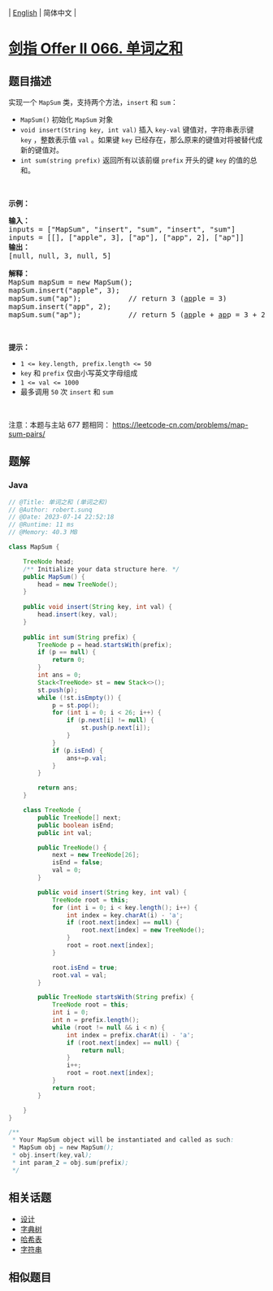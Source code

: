 
| [English](README_EN.md) | 简体中文 |

# [剑指 Offer II 066. 单词之和](https://leetcode.cn//problems/z1R5dt/)

## 题目描述

<p>实现一个 <code>MapSum</code> 类，支持两个方法，<code>insert</code>&nbsp;和&nbsp;<code>sum</code>：</p>

<ul>
	<li><code>MapSum()</code> 初始化 <code>MapSum</code> 对象</li>
	<li><code>void insert(String key, int val)</code> 插入 <code>key-val</code> 键值对，字符串表示键 <code>key</code> ，整数表示值 <code>val</code> 。如果键 <code>key</code> 已经存在，那么原来的键值对将被替代成新的键值对。</li>
	<li><code>int sum(string prefix)</code> 返回所有以该前缀 <code>prefix</code> 开头的键 <code>key</code> 的值的总和。</li>
</ul>

<p>&nbsp;</p>

<p><strong>示例：</strong></p>

<pre>
<strong>输入：</strong>
inputs = [&quot;MapSum&quot;, &quot;insert&quot;, &quot;sum&quot;, &quot;insert&quot;, &quot;sum&quot;]
inputs = [[], [&quot;apple&quot;, 3], [&quot;ap&quot;], [&quot;app&quot;, 2], [&quot;ap&quot;]]
<strong>输出：</strong>
[null, null, 3, null, 5]

<strong>解释：</strong>
MapSum mapSum = new MapSum();
mapSum.insert(&quot;apple&quot;, 3);  
mapSum.sum(&quot;ap&quot;);           // return 3 (<u>ap</u>ple = 3)
mapSum.insert(&quot;app&quot;, 2);    
mapSum.sum(&quot;ap&quot;);           // return 5 (<u>ap</u>ple + <u>ap</u>p = 3 + 2 = 5)
</pre>

<p>&nbsp;</p>

<p><strong>提示：</strong></p>

<ul>
	<li><code>1 &lt;= key.length, prefix.length &lt;= 50</code></li>
	<li><code>key</code> 和 <code>prefix</code> 仅由小写英文字母组成</li>
	<li><code>1 &lt;= val &lt;= 1000</code></li>
	<li>最多调用 <code>50</code> 次 <code>insert</code> 和 <code>sum</code></li>
</ul>

<p>&nbsp;</p>

<p><meta charset="UTF-8" />注意：本题与主站 677&nbsp;题相同：&nbsp;<a href="https://leetcode-cn.com/problems/map-sum-pairs/">https://leetcode-cn.com/problems/map-sum-pairs/</a></p>


## 题解


### Java

```Java
// @Title: 单词之和 (单词之和)
// @Author: robert.sunq
// @Date: 2023-07-14 22:52:18
// @Runtime: 11 ms
// @Memory: 40.3 MB

class MapSum {

    TreeNode head;
    /** Initialize your data structure here. */
    public MapSum() {
        head = new TreeNode();
    }
    
    public void insert(String key, int val) {
        head.insert(key, val);
    }
    
    public int sum(String prefix) {
        TreeNode p = head.startsWith(prefix);
        if (p == null) {
            return 0;
        }
        int ans = 0;
        Stack<TreeNode> st = new Stack<>();
        st.push(p);
        while (!st.isEmpty()) {
            p = st.pop();
            for (int i = 0; i < 26; i++) {
                if (p.next[i] != null) {
                    st.push(p.next[i]);
                }
            }
            if (p.isEnd) {
                ans+=p.val;
            }
        }

        return ans;
    }

    class TreeNode {
        public TreeNode[] next;
        public boolean isEnd;
        public int val;

        public TreeNode() {
            next = new TreeNode[26];
            isEnd = false;
            val = 0;
        }

        public void insert(String key, int val) {
            TreeNode root = this;
            for (int i = 0; i < key.length(); i++) {
                int index = key.charAt(i) - 'a';
                if (root.next[index] == null) {
                    root.next[index] = new TreeNode();
                }
                root = root.next[index];
            }

            root.isEnd = true;
            root.val = val;
        }

        public TreeNode startsWith(String prefix) {
            TreeNode root = this;
            int i = 0;
            int n = prefix.length();
            while (root != null && i < n) {
                int index = prefix.charAt(i) - 'a';
                if (root.next[index] == null) {
                    return null;
                }
                i++;
                root = root.next[index];
            }
            return root;
        }

    }
}

/**
 * Your MapSum object will be instantiated and called as such:
 * MapSum obj = new MapSum();
 * obj.insert(key,val);
 * int param_2 = obj.sum(prefix);
 */
```



## 相关话题

- [设计](https://leetcode.cn//tag/design)
- [字典树](https://leetcode.cn//tag/trie)
- [哈希表](https://leetcode.cn//tag/hash-table)
- [字符串](https://leetcode.cn//tag/string)

## 相似题目




